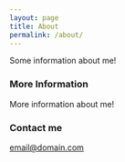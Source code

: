 ```yaml
---
layout: page
title: About
permalink: /about/
---
```


Some information about me!

### More Information

More information about me!

### Contact me

[email@domain.com](mailto:email@domain.com)